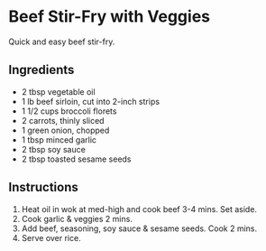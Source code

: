 Beef Stir-Fry with Veggies
==========================

Quick and easy beef stir-fry.

Ingredients
-----------

* 2 tbsp vegetable oil
* 1 lb beef sirloin, cut into 2-inch strips
* 1 1/2 cups broccoli florets
* 2 carrots, thinly sliced
* 1 green onion, chopped
* 1 tbsp minced garlic
* 2 tbsp soy sauce
* 2 tbsp toasted sesame seeds

Instructions
------------

1. Heat oil in wok at med-high and cook beef 3-4 mins. Set aside.
2. Cook garlic & veggies 2 mins.
3. Add beef, seasoning, soy sauce & sesame seeds. Cook 2 mins.
4. Serve over rice.
